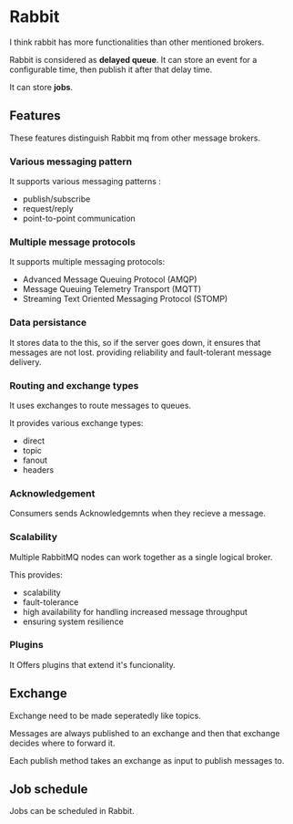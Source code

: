 # Rabbit

I think rabbit has more functionalities than other mentioned brokers.

Rabbit is considered as **delayed queue**. It can store an event for a configurable time, then publish it after that delay time. 

It can store **jobs**.

## Features
These features distinguish Rabbit mq from other message brokers.

### Various messaging pattern
It supports various messaging patterns : 
* publish/subscribe
* request/reply
* point-to-point communication

### Multiple message protocols
It supports multiple messaging protocols:
* Advanced Message Queuing Protocol (AMQP)
* Message Queuing Telemetry Transport (MQTT)
* Streaming Text Oriented Messaging Protocol (STOMP)

### Data persistance

It stores data to the this, so if the server goes down, it ensures that messages are not lost. providing reliability and fault-tolerant message delivery. 

### Routing and exchange types 

It uses exchanges to route messages to queues. 

It provides various exchange types: 
* direct
* topic
* fanout
* headers

### Acknowledgement
Consumers sends Acknowledgemnts when they recieve a message.

### Scalability

Multiple RabbitMQ nodes can work together as a single logical broker. 

This provides:
* scalability
* fault-tolerance
* high availability for handling increased message throughput
* ensuring system resilience

### Plugins 

It Offers plugins that extend it's funcionality.


## Exchange

Exchange need to be made seperatedly like topics.

Messages are always published to an exchange and then that exchange decides where to forward it.

Each publish method takes an exchange as input to publish messages to.


## Job schedule 

Jobs can be scheduled in Rabbit.
